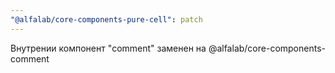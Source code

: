 ```yaml
---
"@alfalab/core-components-pure-cell": patch
---
```


Внутрении компонент "comment" заменен на @alfalab/core-components-comment
